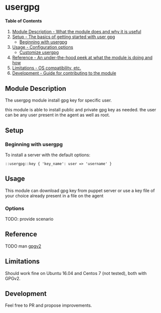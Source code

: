 # usergpg

#### Table of Contents

1. [Module Description - What the module does and why it is useful](#module-description)
2. [Setup - The basics of getting started with user gpg](#setup)
    * [Beginning with usergpg](#beginning-with-gpg)
3. [Usage - Configuration options](#usage)
    * [Customize usergpg](#Options)
4. [Reference - An under-the-hood peek at what the module is doing and how](#reference)
5. [Limitations - OS compatibility, etc.](#limitations)
6. [Development - Guide for contributing to the module](#development)

## Module Description

The usergpg module install gpg key for specific user.

this module is able to install public and private gpg key as needed. the user can be any user present in the agent as well as root.

## Setup

### Beginning with usergpg

To install a server with the default options:

`::usergpg::key { 'key_name':
    user => 'username'
    }`

## Usage

This module can download gpg key from puppet server or use a key file of your choice already present in a file on the agent

### Options

TODO: provide scenario

## Reference

TODO
man [gpgv2](https://linux.die.net/man/1/gpgv2)

## Limitations

Should work fine on Ubuntu 16.04 and Centos 7 (not tested), both with GPGv2.

## Development

Feel free to PR and propose improvements.
